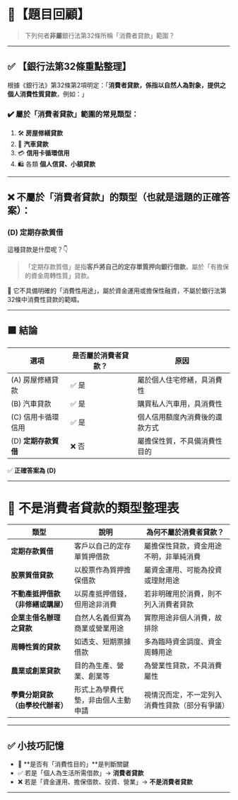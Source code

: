 # 📘【題目回顧】
> 下列何者**非屬**銀行法第32條所稱「消費者貸款」範圍？

---

## ✅ 【銀行法第32條重點整理】

根據《銀行法》第32條第2項明定：「**消費者貸款，係指以自然人為對象，提供之個人消費性質貸款**，例如：」

### ✔️ 屬於「消費者貸款」範圍的常見類型：
1. 🛠 **房屋修繕貸款**
2. 🚗 **汽車貸款**
3. 💳 **信用卡循環信用**
4. 🛍 各類 **個人信貸、小額貸款**

---

## ❌ 不屬於「消費者貸款」的類型（也就是這題的正確答案）：

### **(D) 定期存款質借**

這種貸款是什麼呢？👇

> 「定期存款質借」是指**客戶將自己的定存單質押向銀行借款**，屬於「有擔保的資金周轉性質」貸款。

📌 它不具備明確的「消費性用途」，屬於資金運用或擔保性融資，不屬於銀行法第32條中消費性貸款的範疇。

---

## 🟩 結論

| 選項 | 是否屬於消費者貸款？ | 原因 |
|------|------------------|------|
| (A) 房屋修繕貸款 | ✅ 是 | 屬於個人住宅修繕，具消費性 |
| (B) 汽車貸款 | ✅ 是 | 購買私人汽車用，具消費性 |
| (C) 信用卡循環信用 | ✅ 是 | 個人信用額度內消費後的還款方式 |
| (D) **定期存款質借** | ❌ 否 | 屬擔保性質，不具備消費性目的 |

✅ **正確答案為 (D)**

---

# 🚫 **不是消費者貸款的類型整理表**

| 類型 | 說明 | 為何不屬於消費者貸款？ |
|------|------|--------------------------|
| **定期存款質借** | 客戶以自己的定存單質押借款 | 屬擔保性貸款，資金用途不明，非單純消費 |
| **股票質借貸款** | 以股票作為質押擔保借款 | 屬資金運用、可能為投資或理財用途 |
| **不動產抵押借款（非修繕或購屋）** | 以房產抵押借錢，但用途非消費 | 若非明確用於消費，則不列入消費者貸款 |
| **企業主借名辦理之貸款** | 自然人名義但實為商業或營業用途 | 實際用途非個人消費，故排除 |
| **周轉性質的貸款** | 如透支、短期票據借款 | 多為臨時資金調度、資金周轉用途 |
| **農業或創業貸款** | 目的為生產、營業、創業等 | 為營業性貸款，不具消費屬性 |
| **學費分期貸款（由學校代辦者）** | 形式上為學費代墊，非由個人主動申請 | 視情況而定，不一定列入消費性貸款（部分有爭議）|

---

## ✅ 小技巧記憶

- 📌 **是否有「消費性目的」**是判斷關鍵  
- ✅ 若是「個人為生活所需借款」→ **消費者貸款**  
- ❌ 若是「資金運用、擔保借款、投資、營業」→ **不是消費者貸款**

---